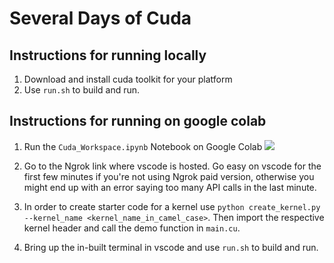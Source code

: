 # Several Days of Cuda

## Instructions for running locally

1. Download and install cuda toolkit for your platform
2. Use `run.sh` to build and run.

## Instructions for running on google colab

1. Run the `Cuda_Workspace.ipynb` Notebook on Google Colab [![](https://colab.research.google.com/assets/colab-badge.svg)](https://colab.research.google.com/github/soumik12345/Several-Days-of-Cuda/blob/master/notebooks/Cuda_Workspace.ipynb)

2. Go to the Ngrok link where vscode is hosted. Go easy on vscode for the first few minutes if you're not using Ngrok paid version, otherwise you might end up with an error saying too many API calls in the last minute.

3. In order to create starter code for a kernel use `python create_kernel.py --kernel_name <kernel_name_in_camel_case>`. Then import the respective kernel header and call the demo function in `main.cu`.

4. Bring up the in-built terminal in vscode and use `run.sh` to build and run.

